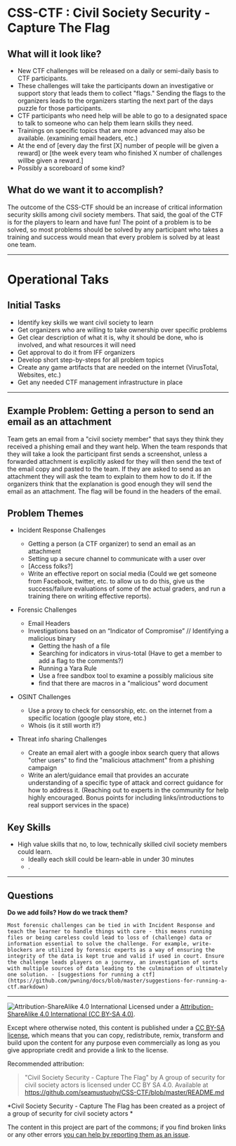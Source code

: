 # CSS-CTF : Civil Society Security - Capture The Flag

## What will it look like?

- New CTF challenges will be released on a daily or semi-daily basis to CTF participants.
- These challenges will take the participants down an investigative or support story that leads them to collect "flags." Sending the flags to the organizers leads to the organizers starting the next part of the days puzzle for those participants. 
- CTF participants who need help will be able to go to a designated space to talk to someone who can help them learn skills they need.
- Trainings on specific topics that are more advanced may also be available. (examining email headers, etc.)
- At the end of [every day the first [X] number of people will be given a reward] or [the week every team who finished X number of challenges willbe given a reward.]
- Possibly a scoreboard of some kind?

## What do we want it to accomplish?

The outcome of the CSS-CTF should be an increase of critical information security skills among civil society members. That said, the goal of the CTF is for the players to learn and have fun! The point of a problem is to be solved, so most problems should be solved by any participant who takes a training and success would mean that every problem is solved by at least one team.


----

# Operational Taks

## Initial Tasks

* Identify key skills we want civil society to learn
* Get organizers who are willing to take ownership over specific problems
* Get clear description of what it is, why it should be done, who is involved, and what resources it will need
* Get approval to do it from IFF organizers 
* Develop short step-by-steps for all problem topics
* Create any game artifacts that are needed on the internet (VirusTotal, Websites, etc.)
* Get any needed CTF management infrastructure in place

----

## Example Problem: Getting a person to send an email as an attachment

Team gets an email from a "civil society member" that says they think they received a phishing email and they want help. When the team responds that they will take a look the participant first sends a screenshot, unless a forwarded attachment is explicitly asked for they will then send the text of the email copy and pasted to the team. If they are asked to send as an attachment they will ask the team to explain to them how to do it. If the organizers think that the explanation is good enough they will send the email as an attachment. The flag will be found in the headers of the email.


## Problem Themes

- Incident Response Challenges
  - Getting a person (a CTF organizer) to send an email as an attachment
  - Setting up a secure channel to communicate with a user over
  - [Access folks?]
  - Write an effective report on social media (Could we get someone from Facebook, twitter, etc. to allow us to do this, give us the success/failure evaluations of some of the actual graders, and run a training there on writing effective reports).

- Forensic Challenges
  - Email Headers
  - Investigations based on an “Indicator of Compromise” // Identifying a malicious binary
    - Getting the hash of a file
    - Searching for indicators in virus-total (Have to get a member to add a flag to the comments?)
    - Running a Yara Rule
    - Use a free sandbox tool to examine a possibly malicious site
    - find that there are macros in a "malicious" word document

- OSINT Challenges
  - Use a proxy to check for censorship, etc. on the internet from a specific location (google play store, etc.)
  - Whois (is it still worth it?)


- Threat info sharing Challenges
  - Create an email alert with a google inbox search query that allows "other users" to find the "malicious attachment" from a phishing campaign
  - Write an alert/guidance email that provides an accurate understanding of a specific type of attack and correct guidance for how to address it. (Reaching out to experts in the community for help highly encouraged. Bonus points for including links/introductions to real support services in the space)


## Key Skills

- High value skills that no, to low, technically skilled civil society members could learn.
  - Ideally each skill could be learn-able in under 30 minutes
  - .

----

## Questions

**Do we add foils? How do we track them?**

    Most forensic challenges can be tied in with Incident Response and teach the learner to handle things with care - this means running files or being careless could lead to loss of (challenge) data or information essential to solve the challenge. For example, write-blockers are utilized by forensic experts as a way of ensuring the integrity of the data is kept true and valid if used in court. Ensure the challenge leads players on a journey, an investigation of sorts with multiple sources of data leading to the culmination of ultimately one solution. - [suggestions for running a ctf](https://github.com/pwning/docs/blob/master/suggestions-for-running-a-ctf.markdown)



----

![Attribution-ShareAlike 4.0 International](https://licensebuttons.net/l/by-sa/3.0/88x31.png "(CC BY-SA 4.0)")
Licensed under a [Attribution-ShareAlike 4.0 International (CC BY-SA 4.0)](https://creativecommons.org/licenses/by-sa/4.0/).

Except where otherwise noted, this content is published under a [CC BY-SA license](https://creativecommons.org/licenses/by-sa/4.0/), which means that you can copy, redistribute, remix, transform and build upon the content for any purpose even commercially as long as you give appropriate credit and provide a link to the license.

Recommended attribution:

> "Civil Society Security - Capture The Flag" by A group of security for civil society actors is licensed under CC BY SA 4.0. Available at
> https://github.com/seamustuohy/CSS-CTF/blob/master/README.md

*Civil Society Security - Capture The Flag has been created as a project of a group of security for civil society actors *

The content in this project are part of the commons; if you find broken links or any other errors  [you can help by reporting them as an issue](https://github.com/seamustuohy/CSS-CTF/issues).
